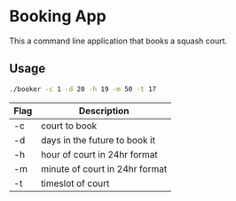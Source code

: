 # Booking App

This a command line application that books a squash court.

## Usage

```bash
./booker -c 1 -d 20 -h 19 -m 50 -t 17
```
Flag | Description |
--- | ---
-c|  court to book  
-d|  days in the future to book it  
-h|  hour of court in 24hr format  
-m|  minute of court in 24hr format  
-t|  timeslot of court  
